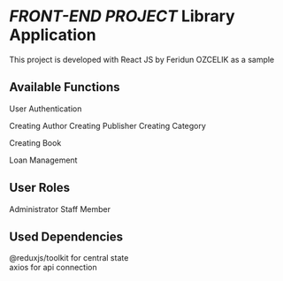 # **_FRONT-END PROJECT_** Library Application

This project is developed with React JS by Feridun OZCELIK as a sample

## Available Functions

User Authentication

Creating Author
Creating Publisher
Creating Category

Creating Book

Loan Management

## User Roles
Administrator
Staff
Member

## Used Dependencies
@reduxjs/toolkit for central state<br>
axios for api connection

